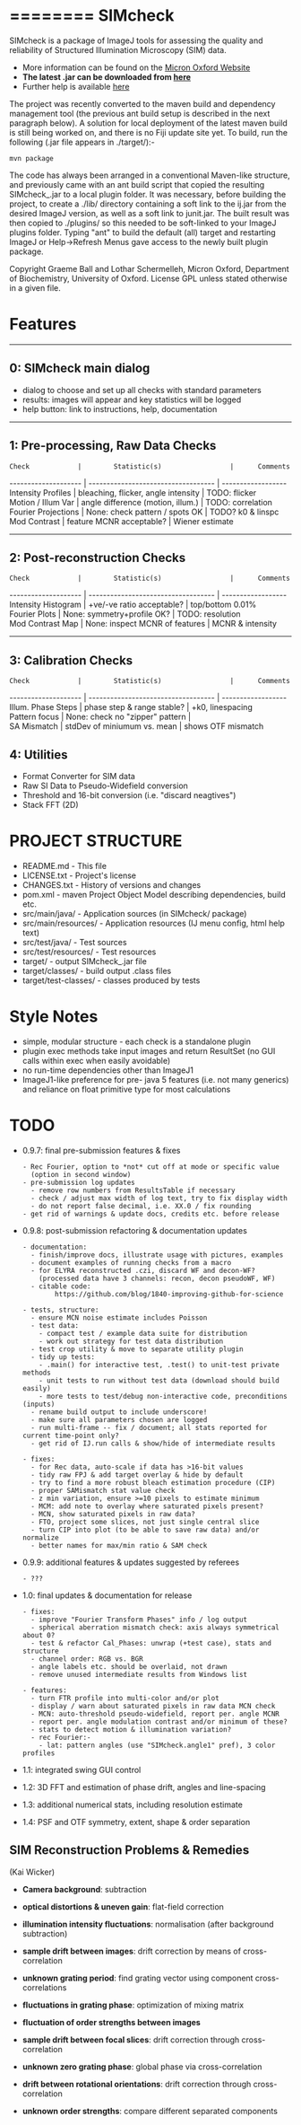 ========
SIMcheck
========

SIMcheck is a package of ImageJ tools for assessing the quality and
reliability of Structured Illumination Microscopy (SIM) data.

* More information can be found on the 
[Micron Oxford Website](http://www.micron.ox.ac.uk/software/SIMCheck.shtml)
* **The latest .jar can be downloaded from
[here](http://www.micron.ox.ac.uk/microngroup/software/SIMcheck_.jar)**
* Further help is available
[here](http://www.micron.ox.ac.uk/microngroup/software/SIMcheck.html)

The project was recently converted to the maven build and dependency
management tool (the previous ant build setup is described in the 
next paragraph below). A solution for local deployment of the latest
maven build is still being worked on, and there is no Fiji update site
yet. To build, run the following (.jar file appears in ./target/):-

    mvn package


The code has always been arranged in a conventional Maven-like structure,
and previously came with an ant build script that copied the resulting
SIMcheck_.jar to a local plugin folder. It was necessary, before building
the project, to create a ./lib/ directory containing a soft link to the
ij.jar from the desired ImageJ version, as well as a soft link to junit.jar.
The built result was then copied to ./plugins/ so this needed to be
soft-linked to your ImageJ plugins folder. Typing "ant" to build the
default (all) target and restarting ImageJ or Help->Refresh Menus gave
access to the newly built plugin package.

Copyright Graeme Ball and Lothar Schermelleh, Micron Oxford, Department of
Biochemistry, University of Oxford. License GPL unless stated otherwise in
a given file.


Features
========

-----------------------
0: SIMcheck main dialog
-----------------------

- dialog to choose and set up all checks with standard parameters
- results: images will appear and key statistics will be logged
- help button: link to instructions, help, documentation

----------------------------------
1: Pre-processing, Raw Data Checks
----------------------------------

    Check            |        Statistic(s)                 |      Comments   
-------------------- | ----------------------------------- | ------------------
 Intensity Profiles  | bleaching, flicker, angle intensity | TODO: flicker     
 Motion / Illum Var  | angle difference (motion, illum.)   | TODO: correlation 
 Fourier Projections | None: check pattern / spots OK      | TODO? k0 & linspc 
 Mod Contrast        | feature MCNR acceptable?            | Wiener estimate   

-----------------------------
2: Post-reconstruction Checks
-----------------------------

    Check            |        Statistic(s)                 |      Comments
-------------------- | ----------------------------------- | ------------------
 Intensity Histogram | +ve/-ve ratio acceptable?           | top/bottom 0.01%  
 Fourier Plots       | None: symmetry+profile OK?          | TODO: resolution  
 Mod Contrast Map    | None: inspect MCNR of features      | MCNR & intensity  

---------------------
3: Calibration Checks
---------------------

    Check            |        Statistic(s)                 |      Comments
-------------------- | ----------------------------------- | ------------------
 Illum. Phase Steps  | phase step & range stable?          | +k0, linespacing  
 Pattern focus       | None: check no "zipper" pattern     |                   
 SA Mismatch         | stdDev of miniumum vs. mean         | shows OTF mismatch

4: Utilities
------------

- Format Converter for SIM data
- Raw SI Data to Pseudo-Widefield conversion
- Threshold and 16-bit conversion (i.e. "discard neagtives")
- Stack FFT (2D)


PROJECT STRUCTURE
=================

- README.md - This file
- LICENSE.txt - Project's license
- CHANGES.txt  - History of versions and changes
- pom.xml - maven Project Object Model describing dependencies, build etc.
- src/main/java/ - Application sources (in SIMcheck/ package)
- src/main/resources/ - Application resources (IJ menu config, html help text)
- src/test/java/ - Test sources
- src/test/resources/ - Test resources
- target/ - output SIMcheck_.jar file
- target/classes/ - build output .class files
- target/test-classes/ - classes produced by tests


Style Notes
===========

* simple, modular structure - each check is a standalone plugin
* plugin exec methods take input images and return ResultSet
  (no GUI calls within exec when easily avoidable)
* no run-time dependencies other than ImageJ1
* ImageJ1-like preference for pre- java 5 features (i.e. not many generics)
  and reliance on float primitive type for most calculations


TODO
====

* 0.9.7: final pre-submission features & fixes

      - Rec Fourier, option to *not* cut off at mode or specific value
        (option in second window)
      - pre-submission log updates
        - remove row numbers from ResultsTable if necessary
        - check / adjust max width of log text, try to fix display width
        - do not report false decimal, i.e. XX.0 / fix rounding
      - get rid of warnings & update docs, credits etc. before release


* 0.9.8: post-submission refactoring & documentation updates

      - documentation: 
        - finish/improve docs, illustrate usage with pictures, examples
        - document examples of running checks from a macro
        - for ELYRA reconstructed .czi, discard WF and decon-WF?
          (processed data have 3 channels: recon, decon pseudoWF, WF)
        - citable code:
              https://github.com/blog/1840-improving-github-for-science

      - tests, structure:
        - ensure MCN noise estimate includes Poisson
        - test data:
          - compact test / example data suite for distribution
          - work out strategy for test data distribution
        - test crop utility & move to separate utility plugin
        - tidy up tests:
          - .main() for interactive test, .test() to unit-test private methods
          - unit tests to run without test data (download should build easily)
          - more tests to test/debug non-interactive code, preconditions (inputs)
        - rename build output to include underscore!
        - make sure all parameters chosen are logged
        - run multi-frame -- fix / document; all stats reported for current time-point only?
        - get rid of IJ.run calls & show/hide of intermediate results 

      - fixes:
        - for Rec data, auto-scale if data has >16-bit values
        - tidy raw FPJ & add target overlay & hide by default
        - try to find a more robust bleach estimation procedure (CIP)
        - proper SAMismatch stat value check
        - z min variation, ensure >=10 pixels to estimate minimum
        - MCM: add note to overlay where saturated pixels present?
        - MCN, show saturated pixels in raw data?
        - FTO, project some slices, not just single central slice
        - turn CIP into plot (to be able to save raw data) and/or normalize
        - better names for max/min ratio & SAM check

* 0.9.9: additional features & updates suggested by referees

      - ???

* 1.0: final updates & documentation for release

      - fixes:
        - improve "Fourier Transform Phases" info / log output
        - spherical aberration mismatch check: axis always symmetrical about 0?
        - test & refactor Cal_Phases: unwrap (+test case), stats and structure
        - channel order: RGB vs. BGR
        - angle labels etc. should be overlaid, not drawn
        - remove unused intermediate results from Windows list

      - features:
        - turn FTR profile into multi-color and/or plot
        - display / warn about saturated pixels in raw data MCN check
        - MCN: auto-threshold pseudo-widefield, report per. angle MCNR
        - report per. angle modulation contrast and/or minimum of these?
        - stats to detect motion & illumination variation?
        - rec Fourier:-
          - lat: pattern angles (use "SIMcheck.angle1" pref), 3 color profiles

* 1.1: integrated swing GUI control

* 1.2: 3D FFT and estimation of phase drift, angles and line-spacing

* 1.3: additional numerical stats, including resolution estimate

* 1.4: PSF and OTF symmetry, extent, shape & order separation


SIM Reconstruction Problems & Remedies 
--------------------------------------
(Kai Wicker)

- **Camera background**: subtraction

- **optical distortions & uneven gain**: flat-field correction

- **illumination intensity fluctuations**: normalisation (after background subtraction)

- **sample drift between images**: drift correction by means of cross-correlation

- **unknown grating period**: find grating vector using component cross-correlations

- **fluctuations in grating phase**: optimization of mixing matrix

- **fluctuation of order strengths between images**

- **sample drift between focal slices**: drift correction through cross-correlation

- **unknown zero grating phase**: global phase via cross-correlation

- **drift between rotational orientations**: drift correction through cross-correlation

- **unknown order strengths**: compare different separated components
